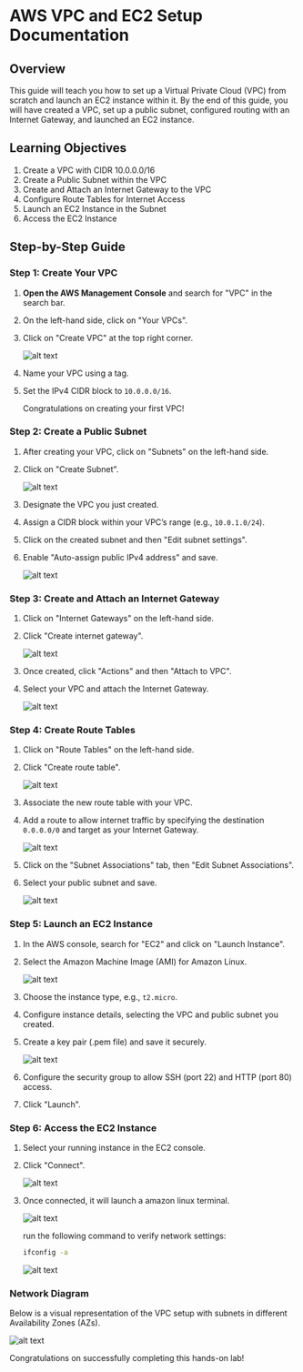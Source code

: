 # AWS VPC and EC2 Setup Documentation

## Overview
This guide will teach you how to set up a Virtual Private Cloud (VPC) from scratch and launch an EC2 instance within it. By the end of this guide, you will have created a VPC, set up a public subnet, configured routing with an Internet Gateway, and launched an EC2 instance.

## Learning Objectives
1. Create a VPC with CIDR 10.0.0.0/16
2. Create a Public Subnet within the VPC
3. Create and Attach an Internet Gateway to the VPC
4. Configure Route Tables for Internet Access
5. Launch an EC2 Instance in the Subnet
6. Access the EC2 Instance

## Step-by-Step Guide

### Step 1: Create Your VPC
1. **Open the AWS Management Console** and search for "VPC" in the search bar.
2. On the left-hand side, click on "Your VPCs".
3. Click on "Create VPC" at the top right corner.

   ![alt text](./images/create-vpc.jpeg)

4. Name your VPC using a tag.
5. Set the IPv4 CIDR block to `10.0.0.0/16`.

   Congratulations on creating your first VPC!

### Step 2: Create a Public Subnet
1. After creating your VPC, click on "Subnets" on the left-hand side.
2. Click on "Create Subnet".

   <!-- ![Create Subnet](image) -->
   ![alt text](./images/Create-subnet.jpeg)

3. Designate the VPC you just created.
4. Assign a CIDR block within your VPC’s range (e.g., `10.0.1.0/24`).
5. Click on the created subnet and then "Edit subnet settings".
6. Enable "Auto-assign public IPv4 address" and save.

   <!-- ![Enable Auto-assign IPv4](image) -->
   ![alt text](./images/edit-subnet-settings.jpeg)

### Step 3: Create and Attach an Internet Gateway
1. Click on "Internet Gateways" on the left-hand side.
2. Click "Create internet gateway".

   <!-- ![Create Internet Gateway](image) -->
   ![alt text](./images/create-internet-gateway.jpeg)

3. Once created, click "Actions" and then "Attach to VPC".
4. Select your VPC and attach the Internet Gateway.

   ![alt text](./images/Attach-to-VPC.jpeg)

### Step 4: Create Route Tables
1. Click on "Route Tables" on the left-hand side.
2. Click "Create route table".

   <!-- ![Create Route Table](image) -->
   ![alt text](./images/Create-route-table.jpeg)

3. Associate the new route table with your VPC.
4. Add a route to allow internet traffic by specifying the destination `0.0.0.0/0` and target as your Internet Gateway.

   <!-- ![Add Route](image) -->
   ![alt text](./images/Edit-routes.jpeg)

5. Click on the "Subnet Associations" tab, then "Edit Subnet Associations".
6. Select your public subnet and save.

   <!-- ![Associate Subnet](image) -->
   ![alt text](./images/edit-subnet-associations.jpeg)

### Step 5: Launch an EC2 Instance
1. In the AWS console, search for "EC2" and click on "Launch Instance".
2. Select the Amazon Machine Image (AMI) for Amazon Linux.

   ![alt text](./images/AMI.jpeg)

3. Choose the instance type, e.g., `t2.micro`.
4. Configure instance details, selecting the VPC and public subnet you created.
5. Create a key pair (.pem file) and save it securely.

   <!-- ![Create Key Pair](image) -->
   ![alt text](./images/key-pair-login.jpeg)

6. Configure the security group to allow SSH (port 22) and HTTP (port 80) access.
7. Click "Launch".

### Step 6: Access the EC2 Instance
1. Select your running instance in the EC2 console.
2. Click "Connect".

   <!-- ![Connect to Instance](image) -->
   ![alt text](./images/connect-instance.jpeg)


3. Once connected, it will launch a amazon linux terminal.

   ![alt text](./images/terminal.jpeg)

   run the following command to verify network settings:

   ```bash
   ifconfig -a
   ```

   <!-- ![ifconfig Output](image) -->
   ![alt text](./images/ifconfig.jpeg)

### Network Diagram
Below is a visual representation of the VPC setup with subnets in different Availability Zones (AZs).

   <!-- ![VPC Network Diagram](image) -->
   ![alt text](./images/Resouce-map.jpeg)

Congratulations on successfully completing this hands-on lab!
